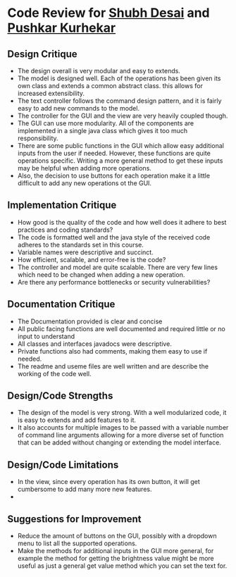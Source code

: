 # Code Review for [Shubh Desai](mailto:desai.shu@northeastern.edu) and [Pushkar Kurhekar](mailto:kurhekar.p@northeastern.edu)

## Design Critique

- The design overall is very modular and easy to extends.
- The model is designed well. Each of the operations has been given its own class and extends a
  common
  abstract class. this allows for increased extensibility.
- The text controller follows the command design pattern, and it is fairly easy to add new commands
  to the model.
- The controller for the GUI and the view are very heavily coupled though.
- The GUI can use more modularity. All of the components are implemented in a single java class
  which gives it too much responsibility.
- There are some public functions in the GUI which allow easy additional inputs from the user if
  needed. However, these functions are quite operations specific. Writing a more general method to
  get these inputs may be helpful when adding more operations.
- Also, the decision to use buttons for each operation make it a little difficult to add any new
  operations ot the GUI.

## Implementation Critique

- How good is the quality of the code and how well does it adhere to best practices and coding
  standards?
- The code is formatted well and the java style of the received code adheres to the standards set in
  this course.
- Variable names were descriptive and succinct.
- How efficient, scalable, and error-free is the code?
- The controller and model are quite scalable. There are very few lines which need to be changed
  when adding a new operation.
- Are there any performance bottlenecks or security vulnerabilities?

## Documentation Critique

- The Documentation provided is clear and concise
- All public facing functions are well documented and required little or no input to understand
- All classes and interfaces javadocs were descriptive.
- Private functions also had comments, making them easy to use if needed.
- The readme and useme files are well written and are describe the working of the code well.

## Design/Code Strengths

- The design of the model is very strong. With a well modularized code, it is easy to extends and
  add features to it.
- It also accounts for multiple images to be passed with a variable number of command line arguments
  allowing for a more diverse set of function that can be added without changing or extending the
  model interface.

## Design/Code Limitations

- In the view, since every operation has its own button, it will get cumbersome to add many more new
  features.
-

## Suggestions for Improvement

- Reduce the amount of buttons on the GUI, possibly with a dropdown menu to list all the supported
  operations.
- Make the methods for additional inputs in the GUI more general, for example the method for getting
  the brightness value might be more useful as just a general get value method which you can set the
  text for. 

